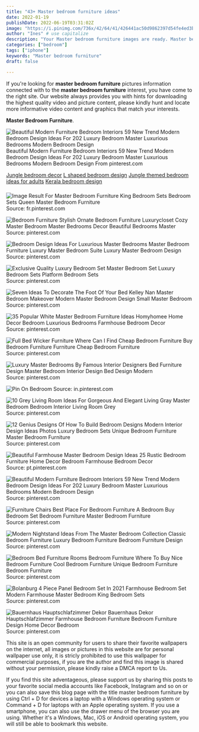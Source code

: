 ```yaml
---
title: "43+ Master bedroom furniture ideas"
date: 2022-01-19
publishDate: 2022-06-19T03:31:02Z
image: "https://i.pinimg.com/736x/42/64/41/426441ac50d9862397d54fe4ed3b307c.jpg"
author: "Ines" # use capitalize
description: "Your Master bedroom furniture images are ready. Master bedroom furniture are a topic that is being searched for and liked by netizens today. You can Get the Master bedroom furniture files here. Get all free photos."
categories: ["bedroom"]
tags: ["iphone"]
keywords: "Master bedroom furniture"
draft: false

---
```


If you're looking for **master bedroom furniture** pictures information connected with to the **master bedroom furniture** interest, you have come to the right  site.  Our website always  provides you with  hints  for downloading  the highest  quality video and picture  content, please kindly hunt and locate more informative video content and graphics  that match your interests.

**Master Bedroom Furniture**. 

![Beautiful Modern Furniture Bedroom Interiors 59 New Trend Modern Bedroom Design Ideas For 202 Luxury Bedroom Master Luxurious Bedrooms Modern Bedroom Design](https://i.pinimg.com/736x/9b/11/9f/9b119f2b7109d6363018d5cb972b5688.jpg "Beautiful Modern Furniture Bedroom Interiors 59 New Trend Modern Bedroom Design Ideas For 202 Luxury Bedroom Master Luxurious Bedrooms Modern Bedroom Design")
Beautiful Modern Furniture Bedroom Interiors 59 New Trend Modern Bedroom Design Ideas For 202 Luxury Bedroom Master Luxurious Bedrooms Modern Bedroom Design From pinterest.com

[Jungle bedroom decor](/jungle-bedroom-decor/)
[L shaped bedroom design](/l-shaped-bedroom-design/)
[Jungle themed bedroom ideas for adults](/jungle-themed-bedroom-ideas-for-adults/)
[Kerala bedroom design](/kerala-bedroom-design/)



### 

 


![Image Result For Master Bedroom Furniture King Bedroom Sets Bedroom Sets Queen Master Bedroom Furniture](https://i.pinimg.com/originals/55/24/77/55247782fd397231c9942bb96fc8a2b4.png "Image Result For Master Bedroom Furniture King Bedroom Sets Bedroom Sets Queen Master Bedroom Furniture")
Source: fr.pinterest.com

 

![Bedroom Furniture Stylish Ornate Bedroom Furniture Luxurycloset Cozy Master Bedroom Master Bedrooms Decor Beautiful Bedrooms Master](https://i.pinimg.com/564x/4c/55/dc/4c55dc8086a6390e9b0053aa61a6dd2b.jpg "Bedroom Furniture Stylish Ornate Bedroom Furniture Luxurycloset Cozy Master Bedroom Master Bedrooms Decor Beautiful Bedrooms Master")
Source: pinterest.com

 

![Bedroom Design Ideas For Luxurious Master Bedrooms Master Bedroom Furniture Luxury Master Bedroom Suite Luxury Master Bedroom Design](https://i.pinimg.com/originals/32/1f/51/321f51ab3a2b38f1c4b36d2b52827dec.jpg "Bedroom Design Ideas For Luxurious Master Bedrooms Master Bedroom Furniture Luxury Master Bedroom Suite Luxury Master Bedroom Design")
Source: pinterest.com

 

![Exclusive Quality Luxury Bedroom Set Master Bedroom Set Luxury Bedroom Sets Platform Bedroom Sets](https://i.pinimg.com/originals/95/5a/d9/955ad9bc91b368de45802122901a805e.jpg "Exclusive Quality Luxury Bedroom Set Master Bedroom Set Luxury Bedroom Sets Platform Bedroom Sets")
Source: pinterest.com

 

![Seven Ideas To Decorate The Foot Of Your Bed Kelley Nan Master Bedroom Makeover Modern Master Bedroom Design Small Master Bedroom](https://i.pinimg.com/originals/06/1b/6c/061b6c5d4ed1871cbc9e7fdc05a9e7ee.jpg "Seven Ideas To Decorate The Foot Of Your Bed Kelley Nan Master Bedroom Makeover Modern Master Bedroom Design Small Master Bedroom")
Source: pinterest.com

 

![35 Popular White Master Bedroom Furniture Ideas Homyhomee Home Decor Bedroom Luxurious Bedrooms Farmhouse Bedroom Decor](https://i.pinimg.com/originals/0b/52/fe/0b52fec0ec8c6aabbb9896c73cb52559.jpg "35 Popular White Master Bedroom Furniture Ideas Homyhomee Home Decor Bedroom Luxurious Bedrooms Farmhouse Bedroom Decor")
Source: pinterest.com

 

![Full Bed Wicker Furniture Where Can I Find Cheap Bedroom Furniture Buy Bedroom Furniture Furniture Cheap Bedroom Furniture](https://i.pinimg.com/736x/d0/70/a2/d070a20b5a248c275e88eddb8f9a0925.jpg "Full Bed Wicker Furniture Where Can I Find Cheap Bedroom Furniture Buy Bedroom Furniture Furniture Cheap Bedroom Furniture")
Source: pinterest.com

 

![Luxury Master Bedrooms By Famous Interior Designers Bed Furniture Design Master Bedroom Interior Design Bed Design Modern](https://i.pinimg.com/736x/65/e0/ed/65e0ed8ab6b77ff3fd6651c4bbf086ed.jpg "Luxury Master Bedrooms By Famous Interior Designers Bed Furniture Design Master Bedroom Interior Design Bed Design Modern")
Source: pinterest.com

 

![Pin On Bedroom](https://i.pinimg.com/originals/53/a3/bd/53a3bd705482177454aa5e4b5f52a506.png "Pin On Bedroom")
Source: in.pinterest.com

 

![10 Grey Living Room Ideas For Gorgeous And Elegant Living Gray Master Bedroom Bedroom Interior Living Room Grey](https://i.pinimg.com/736x/c9/d5/73/c9d57339c89ea72c2a4af35e65e14729.jpg "10 Grey Living Room Ideas For Gorgeous And Elegant Living Gray Master Bedroom Bedroom Interior Living Room Grey")
Source: pinterest.com

 

![12 Genius Designs Of How To Build Bedroom Designs Modern Interior Design Ideas Photos Luxury Bedroom Sets Unique Bedroom Furniture Master Bedroom Furniture](https://i.pinimg.com/originals/81/94/3d/81943d2fc5e6b043923eeae0942f6bc6.jpg "12 Genius Designs Of How To Build Bedroom Designs Modern Interior Design Ideas Photos Luxury Bedroom Sets Unique Bedroom Furniture Master Bedroom Furniture")
Source: pinterest.com

 

![Beautiful Farmhouse Master Bedroom Design Ideas 25 Rustic Bedroom Furniture Home Decor Bedroom Farmhouse Bedroom Decor](https://i.pinimg.com/736x/a9/5b/27/a95b27e03108a3984e72697b8d602f59.jpg "Beautiful Farmhouse Master Bedroom Design Ideas 25 Rustic Bedroom Furniture Home Decor Bedroom Farmhouse Bedroom Decor")
Source: pt.pinterest.com

 

![Beautiful Modern Furniture Bedroom Interiors 59 New Trend Modern Bedroom Design Ideas For 202 Luxury Bedroom Master Luxurious Bedrooms Modern Bedroom Design](https://i.pinimg.com/736x/9b/11/9f/9b119f2b7109d6363018d5cb972b5688.jpg "Beautiful Modern Furniture Bedroom Interiors 59 New Trend Modern Bedroom Design Ideas For 202 Luxury Bedroom Master Luxurious Bedrooms Modern Bedroom Design")
Source: pinterest.com

 

![Furniture Chairs Best Place For Bedroom Furniture A Bedroom Buy Bedroom Set Bedroom Furniture Master Bedroom Furniture](https://i.pinimg.com/736x/78/b7/83/78b783f5c9625bc4e054471e3db03a88.jpg "Furniture Chairs Best Place For Bedroom Furniture A Bedroom Buy Bedroom Set Bedroom Furniture Master Bedroom Furniture")
Source: pinterest.com

 

![Modern Nightstand Ideas From The Master Bedroom Collection Classic Bedroom Furniture Luxury Bedroom Furniture Bedroom Furniture Design](https://i.pinimg.com/564x/7a/4c/ec/7a4cec61b0f9817f8205c1d38d67019e.jpg "Modern Nightstand Ideas From The Master Bedroom Collection Classic Bedroom Furniture Luxury Bedroom Furniture Bedroom Furniture Design")
Source: pinterest.com

 

![Bedroom Bed Furniture Rooms Bedroom Furniture Where To Buy Nice Bedroom Furniture Cool Bedroom Furniture Unique Bedroom Furniture Bedroom Furniture](https://i.pinimg.com/736x/c2/49/30/c2493028a224004180fab7aff07b8b2b.jpg "Bedroom Bed Furniture Rooms Bedroom Furniture Where To Buy Nice Bedroom Furniture Cool Bedroom Furniture Unique Bedroom Furniture Bedroom Furniture")
Source: pinterest.com

 

![Bolanburg 4 Piece Panel Bedroom Set In 2021 Farmhouse Bedroom Set Modern Farmhouse Master Bedroom King Bedroom Sets](https://i.pinimg.com/originals/e3/a1/69/e3a169e0049b93a92326e1d18ed448c4.jpg "Bolanburg 4 Piece Panel Bedroom Set In 2021 Farmhouse Bedroom Set Modern Farmhouse Master Bedroom King Bedroom Sets")
Source: pinterest.com

 

![Bauernhaus Hauptschlafzimmer Dekor Bauernhaus Dekor Hauptschlafzimmer Farmhouse Bedroom Furniture Bedroom Furniture Design Home Decor Bedroom](https://i.pinimg.com/736x/42/64/41/426441ac50d9862397d54fe4ed3b307c.jpg "Bauernhaus Hauptschlafzimmer Dekor Bauernhaus Dekor Hauptschlafzimmer Farmhouse Bedroom Furniture Bedroom Furniture Design Home Decor Bedroom")
Source: pinterest.com

 

This site is an open community for users to share their favorite wallpapers on the internet, all images or pictures in this website are for personal wallpaper use only, it is stricly prohibited to use this wallpaper for commercial purposes, if you are the author and find this image is shared without your permission, please kindly raise a DMCA report to Us.

If you find this site adventageous, please support us by sharing this posts to your favorite social media accounts like Facebook, Instagram and so on or you can also save this blog page with the title master bedroom furniture by using Ctrl + D for devices a laptop with a Windows operating system or Command + D for laptops with an Apple operating system. If you use a smartphone, you can also use the drawer menu of the browser you are using. Whether it's a Windows, Mac, iOS or Android operating system, you will still be able to bookmark this website.
